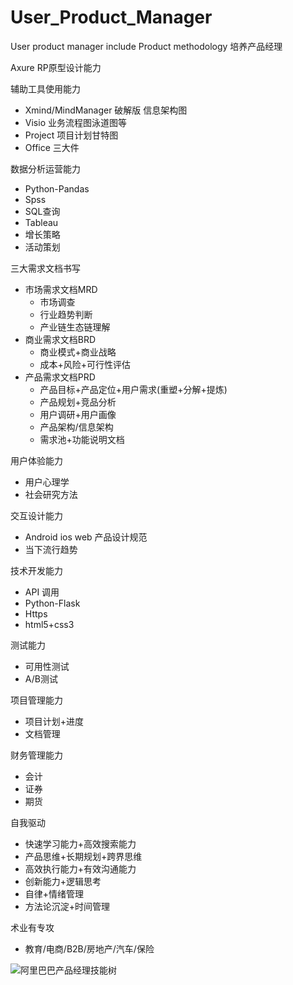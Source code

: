 # User_Product_Manager
User product manager include Product methodology
培养产品经理

Axure RP原型设计能力


辅助工具使用能力
  - Xmind/MindManager 破解版 信息架构图
  - Visio 业务流程图泳道图等
  - Project 项目计划甘特图
  - Office 三大件

数据分析运营能力
  - Python-Pandas
  - Spss
  - SQL查询
  - Tableau
  - 增长策略
  - 活动策划
  
三大需求文档书写
  - 市场需求文档MRD
      - 市场调查
      - 行业趋势判断
      - 产业链生态链理解
  - 商业需求文档BRD
      - 商业模式+商业战略
      - 成本+风险+可行性评估
  - 产品需求文档PRD
      - 产品目标+产品定位+用户需求(重塑+分解+提炼)
      - 产品规划+竞品分析
      - 用户调研+用户画像
      - 产品架构/信息架构
      - 需求池+功能说明文档
      
用户体验能力
  - 用户心理学
  - 社会研究方法

交互设计能力
  - Android ios web 产品设计规范
  - 当下流行趋势
  
技术开发能力
  - API 调用
  - Python-Flask
  - Https
  - html5+css3
  
测试能力
  - 可用性测试
  - A/B测试
  
项目管理能力
  - 项目计划+进度
  - 文档管理
  
财务管理能力
  - 会计
  - 证券
  - 期货
  
自我驱动
  - 快速学习能力+高效搜索能力
  - 产品思维+长期规划+跨界思维
  - 高效执行能力+有效沟通能力
  - 创新能力+逻辑思考
  - 自律+情绪管理
  - 方法论沉淀+时间管理
  

术业有专攻
  - 教育/电商/B2B/房地产/汽车/保险


![阿里巴巴产品经理技能树](https://images.gitee.com/uploads/images/2019/1020/212934_153cd9bf_1831543.jpeg "阿里巴巴产品经理技能树.jpg")
